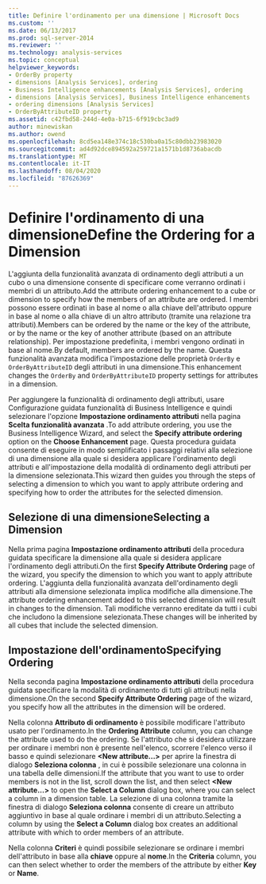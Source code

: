 ```yaml
---
title: Definire l'ordinamento per una dimensione | Microsoft Docs
ms.custom: ''
ms.date: 06/13/2017
ms.prod: sql-server-2014
ms.reviewer: ''
ms.technology: analysis-services
ms.topic: conceptual
helpviewer_keywords:
- OrderBy property
- dimensions [Analysis Services], ordering
- Business Intelligence enhancements [Analysis Services], ordering
- dimensions [Analysis Services], Business Intelligence enhancements
- ordering dimensions [Analysis Services]
- OrderByAttributeID property
ms.assetid: c42fbd58-244d-4e0a-b715-6f919cbc3ad9
author: minewiskan
ms.author: owend
ms.openlocfilehash: 8cd5ea148e374c18c530ba0a15c80dbb23983020
ms.sourcegitcommit: ad4d92dce894592a259721a1571b1d8736abacdb
ms.translationtype: MT
ms.contentlocale: it-IT
ms.lasthandoff: 08/04/2020
ms.locfileid: "87626369"
---
```

# <a name="define-the-ordering-for-a-dimension"></a><span data-ttu-id="f9fd5-102">Definire l'ordinamento di una dimensione</span><span class="sxs-lookup"><span data-stu-id="f9fd5-102">Define the Ordering for a Dimension</span></span>
  <span data-ttu-id="f9fd5-103">L'aggiunta della funzionalità avanzata di ordinamento degli attributi a un cubo o una dimensione consente di specificare come verranno ordinati i membri di un attributo.</span><span class="sxs-lookup"><span data-stu-id="f9fd5-103">Add the attribute ordering enhancement to a cube or dimension to specify how the members of an attribute are ordered.</span></span> <span data-ttu-id="f9fd5-104">I membri possono essere ordinati in base al nome o alla chiave dell'attributo oppure in base al nome o alla chiave di un altro attributo (tramite una relazione tra attributi).</span><span class="sxs-lookup"><span data-stu-id="f9fd5-104">Members can be ordered by the name or the key of the attribute, or by the name or the key of another attribute (based on an attribute relationship).</span></span> <span data-ttu-id="f9fd5-105">Per impostazione predefinita, i membri vengono ordinati in base al nome.</span><span class="sxs-lookup"><span data-stu-id="f9fd5-105">By default, members are ordered by the name.</span></span> <span data-ttu-id="f9fd5-106">Questa funzionalità avanzata modifica l'impostazione delle proprietà `OrderBy` e `OrderByAttributeID` degli attributi in una dimensione.</span><span class="sxs-lookup"><span data-stu-id="f9fd5-106">This enhancement changes the `OrderBy` and `OrderByAttributeID` property settings for attributes in a dimension.</span></span>  
  
 <span data-ttu-id="f9fd5-107">Per aggiungere la funzionalità di ordinamento degli attributi, usare Configurazione guidata funzionalità di Business Intelligence e quindi selezionare l'opzione **Impostazione ordinamento attributi** nella pagina **Scelta funzionalità avanzata** .</span><span class="sxs-lookup"><span data-stu-id="f9fd5-107">To add attribute ordering, you use the Business Intelligence Wizard, and select the **Specify attribute ordering** option on the **Choose Enhancement** page.</span></span> <span data-ttu-id="f9fd5-108">Questa procedura guidata consente di eseguire in modo semplificato i passaggi relativi alla selezione di una dimensione alla quale si desidera applicare l'ordinamento degli attributi e all'impostazione della modalità di ordinamento degli attributi per la dimensione selezionata.</span><span class="sxs-lookup"><span data-stu-id="f9fd5-108">This wizard then guides you through the steps of selecting a dimension to which you want to apply attribute ordering and specifying how to order the attributes for the selected dimension.</span></span>  
  
## <a name="selecting-a-dimension"></a><span data-ttu-id="f9fd5-109">Selezione di una dimensione</span><span class="sxs-lookup"><span data-stu-id="f9fd5-109">Selecting a Dimension</span></span>  
 <span data-ttu-id="f9fd5-110">Nella prima pagina **Impostazione ordinamento attributi** della procedura guidata specificare la dimensione alla quale si desidera applicare l'ordinamento degli attributi.</span><span class="sxs-lookup"><span data-stu-id="f9fd5-110">On the first **Specify Attribute Ordering** page of the wizard, you specify the dimension to which you want to apply attribute ordering.</span></span> <span data-ttu-id="f9fd5-111">L'aggiunta della funzionalità avanzata dell'ordinamento degli attributi alla dimensione selezionata implica modifiche alla dimensione.</span><span class="sxs-lookup"><span data-stu-id="f9fd5-111">The attribute ordering enhancement added to this selected dimension will result in changes to the dimension.</span></span> <span data-ttu-id="f9fd5-112">Tali modifiche verranno ereditate da tutti i cubi che includono la dimensione selezionata.</span><span class="sxs-lookup"><span data-stu-id="f9fd5-112">These changes will be inherited by all cubes that include the selected dimension.</span></span>  
  
## <a name="specifying-ordering"></a><span data-ttu-id="f9fd5-113">Impostazione dell'ordinamento</span><span class="sxs-lookup"><span data-stu-id="f9fd5-113">Specifying Ordering</span></span>  
 <span data-ttu-id="f9fd5-114">Nella seconda pagina **Impostazione ordinamento attributi** della procedura guidata specificare la modalità di ordinamento di tutti gli attributi nella dimensione.</span><span class="sxs-lookup"><span data-stu-id="f9fd5-114">On the second **Specify Attribute Ordering** page of the wizard, you specify how all the attributes in the dimension will be ordered.</span></span>  
  
 <span data-ttu-id="f9fd5-115">Nella colonna **Attributo di ordinamento** è possibile modificare l'attributo usato per l'ordinamento.</span><span class="sxs-lookup"><span data-stu-id="f9fd5-115">In the **Ordering Attribute** column, you can change the attribute used to do the ordering.</span></span> <span data-ttu-id="f9fd5-116">Se l'attributo che si desidera utilizzare per ordinare i membri non è presente nell'elenco, scorrere l'elenco verso il basso e quindi selezionare **\<New attribute...>** per aprire la finestra di dialogo **Seleziona colonna** , in cui è possibile selezionare una colonna in una tabella delle dimensioni.</span><span class="sxs-lookup"><span data-stu-id="f9fd5-116">If the attribute that you want to use to order members is not in the list, scroll down the list, and then select **\<New attribute...>** to open the **Select a Column** dialog box, where you can select a column in a dimension table.</span></span> <span data-ttu-id="f9fd5-117">La selezione di una colonna tramite la finestra di dialogo **Seleziona colonna** consente di creare un attributo aggiuntivo in base al quale ordinare i membri di un attributo.</span><span class="sxs-lookup"><span data-stu-id="f9fd5-117">Selecting a column by using the **Select a Column** dialog box creates an additional attribute with which to order members of an attribute.</span></span>  
  
 <span data-ttu-id="f9fd5-118">Nella colonna **Criteri** è quindi possibile selezionare se ordinare i membri dell'attributo in base alla **chiave** oppure al **nome**.</span><span class="sxs-lookup"><span data-stu-id="f9fd5-118">In the **Criteria** column, you can then select whether to order the members of the attribute by either **Key** or **Name**.</span></span>  
  
  
